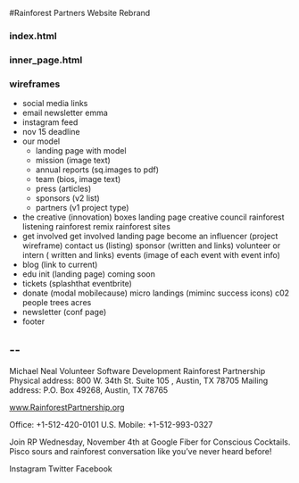 #Rainforest Partners Website Rebrand

### index.html

### inner_page.html

### wireframes

-    social media links
-    email newsletter emma
-    instagram feed
-    nov 15 deadline
-    our model
       - landing page with model
       - mission (image text)
       - annual reports (sq.images to pdf)
       - team (bios, image text)
       - press (articles)
       - sponsors (v2 list)
       - partners (v1 project type)
-    the creative (innovation)
        boxes landing page
        creative council
        rainforest listening
        rainforest remix
        rainforest sites 
-    get involved
        get involved landing page
        become an influencer (project wireframe)
        contact us (listing)
        sponsor (written and links)
        volunteer or intern ( written and links)
        events (image of each event with event info)
-    blog (link to current)
-    edu init (landing page)
        coming soon
-    tickets (splashthat eventbrite)
-    donate (modal mobilecause)
        micro landings (miminc success icons)
            c02
            people
            trees
            acres
-    newsletter (conf page)
-    footer



-- 
-- 
Michael Neal
Volunteer Software Development
Rainforest Partnership
Physical address: 800 W. 34th St. Suite 105 , Austin, TX 78705
Mailing address: P.O. Box 49268, Austin, TX 78765

www.RainforestPartnership.org

Office: +1-512-420-0101
U.S. Mobile: +1-512-993-0327

Join RP Wednesday, November 4th at Google Fiber for Conscious Cocktails. Pisco sours and rainforest conversation like you’ve never heard before!

Instagram      Twitter      Facebook

